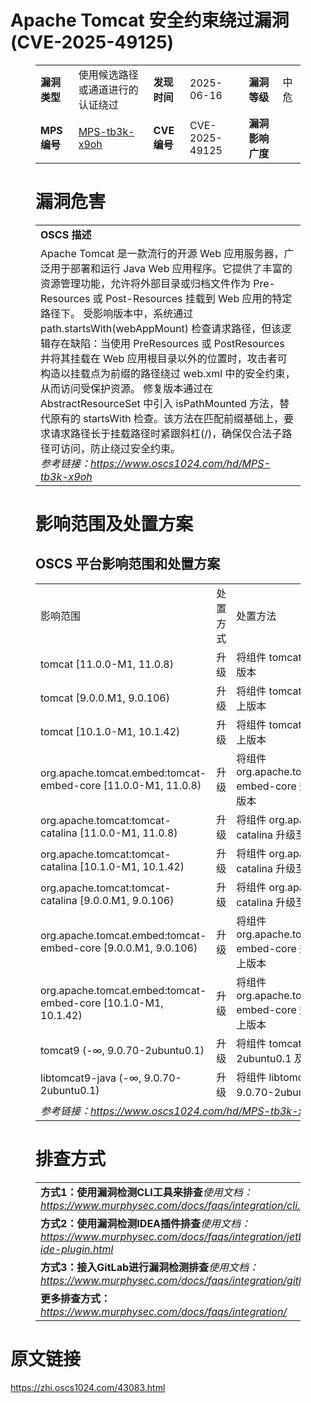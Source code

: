 # Apache Tomcat 安全约束绕过漏洞 (CVE-2025-49125)
<figure class="wp-block-table">
    <table>
        <tbody>
        <tr>
            <td><strong>漏洞类型</strong></td>
            <td>使用候选路径或通道进行的认证绕过</td>
            <td><strong>发现时间</strong></td>
            <td>2025-06-16</td>
            <td><strong>漏洞等级</strong></td>
            <td>中危</td>
        </tr>
        <tr>
            <td><strong>MPS编号</strong></td>
            <td><a href="https://www.oscs1024.com/hd/MPS-tb3k-x9oh">MPS-tb3k-x9oh</a></td>
            <td><strong>CVE编号</strong></td>
            <td>CVE-2025-49125</td>
            <td><strong>漏洞影响广度</strong></td>
            <td></td>
        </tr>
        </tbody>
    </table>
</figure>


<figure class="wp-block-table">
    <h1 class="wp-block-heading">漏洞危害</h1>
    <table>
        <tbody>
        <tr>
            <td><strong>OSCS 描述</strong></td>
        </tr>
        <tr>
            <td>Apache Tomcat 是一款流行的开源 Web 应用服务器，广泛用于部署和运行 Java Web 应用程序。它提供了丰富的资源管理功能，允许将外部目录或归档文件作为 Pre-Resources 或 Post-Resources 挂载到 Web 应用的特定路径下。
受影响版本中，系统通过 path.startsWith(webAppMount) 检查请求路径，但该逻辑存在缺陷：当使用 PreResources 或 PostResources 并将其挂载在 Web 应用根目录以外的位置时，攻击者可构造以挂载点为前缀的路径绕过 web.xml 中的安全约束，从而访问受保护资源。
修复版本通过在 AbstractResourceSet 中引入 isPathMounted 方法，替代原有的 startsWith 检查。该方法在匹配前缀基础上，要求请求路径长于挂载路径时紧跟斜杠(/)，确保仅合法子路径可访问，防止绕过安全约束。<br><em>参考链接：<a
                    href="https://www.oscs1024.com/hd/MPS-tb3k-x9oh">https://www.oscs1024.com/hd/MPS-tb3k-x9oh</a></em>
            </td>
        </tr>
        </tbody>
    </table>
</figure>


<figure class="wp-block-table alignleft">
    <h1 class="wp-block-heading">影响范围及处置方案</h1>
    <h2 class="wp-block-heading"><strong>OSCS</strong> <strong>平台影响范围和处置方案</strong></h2>
    <table>
        <tbody>
        <tr>
            <td>影响范围</td>
            <td>处置方式</td>
            <td>处置方法</td>
        </tr>
        <tr><td rowspan="1">tomcat [11.0.0-M1, 11.0.8)</td><td>升级</td><td>将组件 tomcat 升级至 11.0.8 及以上版本</td></tr><tr><td rowspan="1">tomcat [9.0.0.M1, 9.0.106)</td><td>升级</td><td>将组件 tomcat 升级至 9.0.106 及以上版本</td></tr><tr><td rowspan="1">tomcat [10.1.0-M1, 10.1.42)</td><td>升级</td><td>将组件 tomcat 升级至 10.1.42 及以上版本</td></tr><tr><td rowspan="1">org.apache.tomcat.embed:tomcat-embed-core [11.0.0-M1, 11.0.8)</td><td>升级</td><td>将组件 org.apache.tomcat.embed:tomcat-embed-core 升级至 11.0.8 及以上版本</td></tr><tr><td rowspan="1">org.apache.tomcat:tomcat-catalina [11.0.0-M1, 11.0.8)</td><td>升级</td><td>将组件 org.apache.tomcat:tomcat-catalina 升级至 11.0.8 及以上版本</td></tr><tr><td rowspan="1">org.apache.tomcat:tomcat-catalina [10.1.0-M1, 10.1.42)</td><td>升级</td><td>将组件 org.apache.tomcat:tomcat-catalina 升级至 10.1.42 及以上版本</td></tr><tr><td rowspan="1">org.apache.tomcat:tomcat-catalina [9.0.0.M1, 9.0.106)</td><td>升级</td><td>将组件 org.apache.tomcat:tomcat-catalina 升级至 9.0.106 及以上版本</td></tr><tr><td rowspan="1">org.apache.tomcat.embed:tomcat-embed-core [9.0.0.M1, 9.0.106)</td><td>升级</td><td>将组件 org.apache.tomcat.embed:tomcat-embed-core 升级至 9.0.106 及以上版本</td></tr><tr><td rowspan="1">org.apache.tomcat.embed:tomcat-embed-core [10.1.0-M1, 10.1.42)</td><td>升级</td><td>将组件 org.apache.tomcat.embed:tomcat-embed-core 升级至 10.1.42 及以上版本</td></tr><tr><td rowspan="1">tomcat9 (-∞, 9.0.70-2ubuntu0.1)</td><td>升级</td><td>将组件 tomcat9 升级至 9.0.70-2ubuntu0.1 及以上版本</td></tr><tr><td rowspan="1">libtomcat9-java (-∞, 9.0.70-2ubuntu0.1)</td><td>升级</td><td>将组件 libtomcat9-java 升级至 9.0.70-2ubuntu0.1 及以上版本</td></tr>
        <tr>
            <td colspan="3"><em>参考链接：</em><em><a
                    href="https://www.oscs1024.com/hd/MPS-tb3k-x9oh">https://www.oscs1024.com/hd/MPS-tb3k-x9oh</a></em></td>
        </tr>
        </tbody>
    </table>
</figure>


<figure class="wp-block-table">
    <h1 class="wp-block-heading">排查方式</h1>
    <table>
        <tbody>
        <tr>
            <td><strong>方式1：使用漏洞检测CLI工具来排查</strong><em>使用文档：<a
                    href="https://www.murphysec.com/docs/faqs/integration/cli.html">https://www.murphysec.com/docs/faqs/integration/cli.html</a></em>
            </td>
        </tr>
        <tr>
            <td><strong>方式2：使用漏洞检测IDEA插件排查</strong><em>使用文档：<a
                    href="https://www.murphysec.com/docs/faqs/integration/jetbrains-ide-plugin.html">https://www.murphysec.com/docs/faqs/integration/jetbrains-ide-plugin.html</a></em>
            </td>
        </tr>
        <tr>
            <td><strong>方式3：接入GitLab进行漏洞检测排查</strong><em>使用文档：<a
                    href="https://www.murphysec.com/docs/faqs/integration/gitlab.html">https://www.murphysec.com/docs/faqs/integration/gitlab.html</a></em>
            </td>
        </tr>
        <tr>
            <td><strong>更多排查方式：</strong><em><a
                    href="https://www.murphysec.com/docs/faqs/integration/">https://www.murphysec.com/docs/faqs/integration/</a></em>
            </td>
        </tr>
        </tbody>
    </table>
</figure>
<h1>原文链接</h1>
<p><a href="https://zhi.oscs1024.com/43083.html">https://zhi.oscs1024.com/43083.html</a></p>